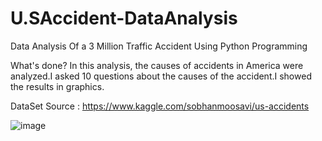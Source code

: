 # U.SAccident-DataAnalysis
Data Analysis Of a 3 Million Traffic Accident Using Python Programming 

What's done?
In this analysis, the causes of accidents in America were analyzed.I asked 10 questions about the causes of the accident.I showed the results in graphics.

DataSet Source : https://www.kaggle.com/sobhanmoosavi/us-accidents

![image](https://user-images.githubusercontent.com/24936165/83649695-287ff600-a5c0-11ea-8f8d-9200e334be46.png)
